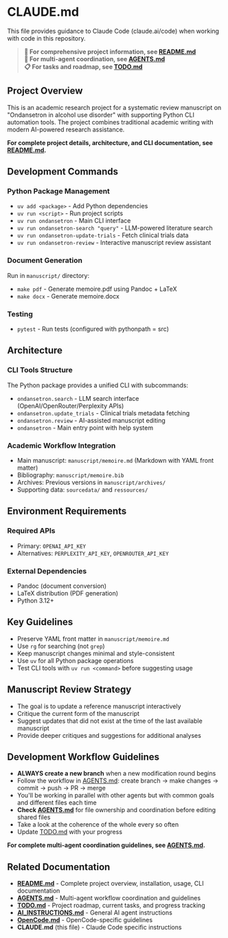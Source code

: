 # CLAUDE.md

This file provides guidance to Claude Code (claude.ai/code) when working with code in this repository.

> **📖 For comprehensive project information, see [README.md](README.md)**  
> **🤖 For multi-agent coordination, see [AGENTS.md](AGENTS.md)**  
> **📋 For tasks and roadmap, see [TODO.md](TODO.md)**

## Project Overview

This is an academic research project for a systematic review manuscript on "Ondansetron in alcohol use disorder" with supporting Python CLI automation tools. The project combines traditional academic writing with modern AI-powered research assistance.

**For complete project details, architecture, and CLI documentation, see [README.md](README.md).**

## Development Commands

### Python Package Management
- `uv add <package>` - Add Python dependencies
- `uv run <script>` - Run project scripts 
- `uv run ondansetron` - Main CLI interface
- `uv run ondansetron-search "query"` - LLM-powered literature search
- `uv run ondansetron-update-trials` - Fetch clinical trials data
- `uv run ondansetron-review` - Interactive manuscript review assistant

### Document Generation
Run in `manuscript/` directory:
- `make pdf` - Generate memoire.pdf using Pandoc + LaTeX
- `make docx` - Generate memoire.docx

### Testing
- `pytest` - Run tests (configured with pythonpath = src)

## Architecture

### CLI Tools Structure
The Python package provides a unified CLI with subcommands:
- `ondansetron.search` - LLM search interface (OpenAI/OpenRouter/Perplexity APIs)
- `ondansetron.update_trials` - Clinical trials metadata fetching
- `ondansetron.review` - AI-assisted manuscript editing
- `ondansetron` - Main entry point with help system

### Academic Workflow Integration
- Main manuscript: `manuscript/memoire.md` (Markdown with YAML front matter)
- Bibliography: `manuscript/memoire.bib`
- Archives: Previous versions in `manuscript/archives/`
- Supporting data: `sourcedata/` and `ressources/`

## Environment Requirements

### Required APIs
- Primary: `OPENAI_API_KEY`
- Alternatives: `PERPLEXITY_API_KEY`, `OPENROUTER_API_KEY`

### External Dependencies  
- Pandoc (document conversion)
- LaTeX distribution (PDF generation)
- Python 3.12+

## Key Guidelines

- Preserve YAML front matter in `manuscript/memoire.md`
- Use `rg` for searching (not `grep`)
- Keep manuscript changes minimal and style-consistent
- Use `uv` for all Python package operations
- Test CLI tools with `uv run <command>` before suggesting usage

## Manuscript Review Strategy

- The goal is to update a reference manuscript interactively
- Critique the current form of the manuscript
- Suggest updates that did not exist at the time of the last available manuscript
- Provide deeper critiques and suggestions for additional analyses

## Development Workflow Guidelines

- **ALWAYS create a new branch** when a new modification round begins
- Follow the workflow in [AGENTS.md](AGENTS.md): create branch → make changes → commit → push → PR → merge
- You'll be working in parallel with other agents but with common goals and different files each time
- **Check [AGENTS.md](AGENTS.md)** for file ownership and coordination before editing shared files
- Take a look at the coherence of the whole every so often
- Update [TODO.md](TODO.md) with your progress

**For complete multi-agent coordination guidelines, see [AGENTS.md](AGENTS.md).**

## Related Documentation

- **[README.md](README.md)** - Complete project overview, installation, usage, CLI documentation
- **[AGENTS.md](AGENTS.md)** - Multi-agent workflow coordination and guidelines
- **[TODO.md](TODO.md)** - Project roadmap, current tasks, and progress tracking
- **[AI_INSTRUCTIONS.md](AI_INSTRUCTIONS.md)** - General AI agent instructions
- **[OpenCode.md](OpenCode.md)** - OpenCode-specific guidelines
- **CLAUDE.md** (this file) - Claude Code specific instructions